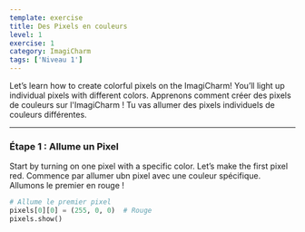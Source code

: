 ```yaml
---
template: exercise
title: Des Pixels en couleurs
level: 1
exercise: 1
category: ImagiCharm
tags: ['Niveau 1']
---
```


Let’s learn how to create colorful pixels on the ImagiCharm! You’ll light up individual pixels with different colors.
Apprenons comment créer des pixels de couleurs sur l'ImagiCharm ! Tu vas allumer des pixels individuels de couleurs différentes.

---

### Étape 1 : Allume un Pixel
Start by turning on one pixel with a specific color. Let’s make the first pixel red.
Commence par allumer ubn pixel avec une couleur spécifique. Allumons le premier en rouge !
```python
# Allume le premier pixel
pixels[0][0] = (255, 0, 0)  # Rouge
pixels.show()
